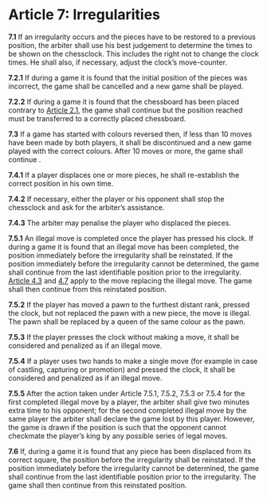 # Article 7: Irregularities

**7.1** If an irregularity occurs and the pieces have to be restored to a previous position, the arbiter shall use his best judgement to determine the times to be shown on the chessclock. This includes the right not to change the clock times. He shall also, if necessary, adjust the clock’s move-counter.

**7.2.1** If during a game it is found that the initial position of the pieces was incorrect, the game shall be cancelled and a new game shall be played.

**7.2.2** If during a game it is found that the chessboard has been placed contrary to [Article 2.1](./article2), the game shall continue but the position reached must be transferred to a correctly placed chessboard.

**7.3** If a game has started with colours reversed then, if less than 10 moves have been made by both players, it shall be discontinued and a new game played with the correct colours. After 10 moves or more, the game shall continue .

**7.4.1** If a player displaces one or more pieces, he shall re-establish the correct position in his own time.

**7.4.2** If necessary, either the player or his opponent shall stop the chessclock and ask for the arbiter’s assistance.

**7.4.3** The arbiter may penalise the player who displaced the pieces.

**7.5.1** An illegal move is completed once the player has pressed his clock. If during a game it is found that an illegal move has been completed, the position immediately before the irregularity shall be reinstated. If the position immediately before the irregularity cannot be determined, the game shall continue from the last identifiable position prior to the irregularity. [Article 4.3](./article4#4.3) and [4.7](./article4#4.7) apply to the move replacing the illegal move. The game shall then continue from this reinstated position.

**7.5.2** If the player has moved a pawn to the furthest distant rank, pressed the clock, but not replaced the pawn with a new piece, the move is illegal. The pawn shall be replaced by a queen of the same colour as the pawn.

**7.5.3** If the player presses the clock without making a move, it shall be considered and penalized as if an illegal move.

**7.5.4** If a player uses two hands to make a single move (for example in case of castling, capturing or promotion) and pressed the clock, it shall be considered and penalized as if an illegal move.

**7.5.5** After the action taken under Article 7.5.1, 7.5.2, 7.5.3 or 7.5.4 for the first completed illegal move by a player, the arbiter shall give two minutes extra time to his opponent; for the second completed illegal move by the same player the arbiter shall declare the game lost by this player. However, the game is drawn if the position is such that the opponent cannot checkmate the player’s king by any possible series of legal moves.

**7.6** If, during a game it is found that any piece has been displaced from its correct square, the position before the irregularity shall be reinstated. If the position immediately before the irregularity cannot be determined, the game shall continue from the last identifiable position prior to the irregularity. The game shall then continue from this reinstated position.
